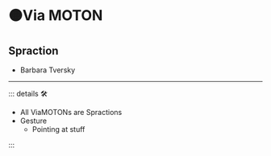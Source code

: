 # 🟠<move>Via MOTON</move>

## Spraction

- Barbara Tversky

---

<!-- =================================================== -->
<!-- =================================================== -->
<!-- =================================================== -->
<!-- =================================================== -->
<!-- =================================================== -->
::: details 🛠

- All ViaMOTONs are Spractions
- Gesture
    - Pointing at stuff

:::

